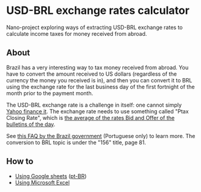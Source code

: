 # USD-BRL exchange rates calculator

Nano-project exploring ways of extracting USD-BRL exchange rates to calculate income taxes for money received from abroad.

## About

Brazil has a very interesting way to tax money received from abroad. You have to convert the amount received to US dollars (regardless of the currency the money you received is in), and then you can convert it to BRL using the exchange rate for the last business day of the first fortnight of the month prior to the payment month. 

The USD-BRL exchange rate is a challenge in itself: one cannot simply [Yahoo finance it](https://finance.yahoo.com/quote/USDBRL=X/). The exchange rate needs to use something called "Ptax Closing Rate", which is [the average of the rates Bid and Offer of the bulletins of the day](https://www.bcb.gov.br/en/financialstability/quotations).

See [this FAQ by the Brazil government](https://www.gov.br/receitafederal/pt-br/acesso-a-informacao/perguntas-frequentes/declaracoes/dirpf/pr-irpf-2021-v-1-0-2021-02-25.pdf)  (Portuguese only) to learn more. The conversion to BRL topic is under the "156" title, page 81.

## How to

* [Using Google sheets](https://docs.google.com/spreadsheets/d/1GNjj3T8Xui7oRoQkrKOgb3Jx-1ptR16IjtY-gX_73gg/edit#gid=0) ([pt-BR](https://docs.google.com/spreadsheets/d/1ijILRdL32EJjuhzPYAs3rjAdj83viPhWnZO5BG2Wu_Y/edit?usp=sharing))
* [Using Microsoft Excel](Exchange_rates-PQ-en.xlsx)
